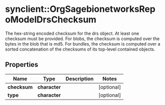 # synclient::OrgSagebionetworksRepoModelDrsChecksum

The hex-string encoded checksum for the drs object. At least one checksum must be provided. For blobs, the checksum is computed over the bytes in the blob that is md5. For bundles, the checksum is computed over a sorted concatenation of the checksums of its top-level contained objects.

## Properties
Name | Type | Description | Notes
------------ | ------------- | ------------- | -------------
**checksum** | **character** |  | [optional] 
**type** | **character** |  | [optional] 


